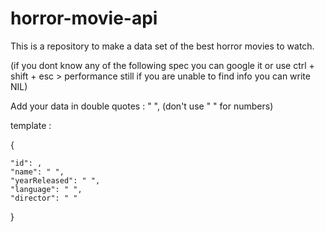 # horror-movie-api
This is a repository to make a data set of the best horror movies to watch.


(if you dont know any of the following spec you can google it or use ctrl + shift + esc > performance
still if you are unable to find info you can write NIL)

Add your data in double quotes : " ",
(don't use " " for numbers)

template :
 
{

    "id": ,
    "name": " ",
    "yearReleased": " ",
    "language": " ",
    "director": " "
}
